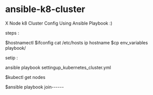 # ansible-k8-cluster
X Node k8 Cluster Config Using Ansible Playbook :)



steps :

$hostnamectl
$ifconfig
cat /etc/hosts
ip hostname
$cp env_variables playbook/


setip :

ansible playbook settingup_kubernetes_cluster.yml


$kubectl get nodes

$ansible playbook join------

